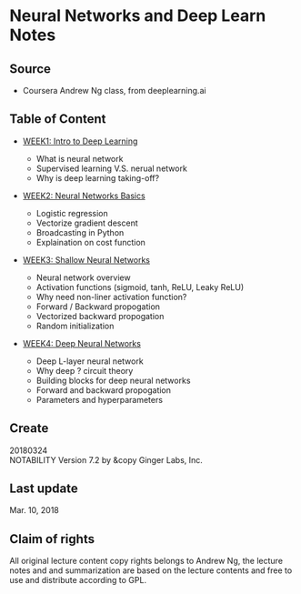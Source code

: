 # Neural Networks and Deep Learn Notes   
## Source  
- Coursera Andrew Ng class, from deeplearning.ai  
## Table of Content  
- [WEEK1: Intro to Deep Learning](https://github.com/SuperYuLu/Deep-Learning-Notes-Exercise/blob/master/AndrewNg_DeepLearning_Notes/Course1-Neural%20Networks%20and%20Deep%20Learning/WEEK1-Intro%20to%20Deep%20Learning.pdf)
  + What is neural network 
  + Supervised learning V.S. nerual network
  + Why is deep learning taking-off?
- [WEEK2: Neural Networks Basics](https://github.com/SuperYuLu/Deep-Learning-Notes-Exercise/blob/master/AndrewNg_DeepLearning_Notes/Course1-Neural%20Networks%20and%20Deep%20Learning/WEEK2-Neural%20Networks%20Basics.pdf)
  + Logistic regression
  + Vectorize gradient descent 
  + Broadcasting in Python 
  + Explaination on cost function 
- [WEEK3: Shallow Neural Networks](https://github.com/SuperYuLu/Deep-Learning-Notes-Exercise/blob/master/AndrewNg_DeepLearning_Notes/Course1-Neural%20Networks%20and%20Deep%20Learning/WEEK3-Shallow%20Neural%20Network.pdf)
  + Neural network overview 
  + Activation functions (sigmoid, tanh, ReLU, Leaky ReLU)
  + Why need non-liner activation function? 
  + Forward / Backward propogation
  + Vectorized backward propogation
  + Random initialization 

- [WEEK4: Deep Neural Networks](https://github.com/SuperYuLu/Deep-Learning-Notes-Exercise/blob/master/AndrewNg_DeepLearning_Notes/Course1-Neural%20Networks%20and%20Deep%20Learning/WEEK4-Deep%20Neural%20Network.pdf)
  + Deep L-layer neural network  
  + Why deep ? circuit theory 
  + Building blocks for deep neural networks 
  + Forward and backward propogation 
  + Parameters and hyperparameters 
  
  
## Create  
20180324  
NOTABILITY Version 7.2 by &copy Ginger Labs, Inc.  

## Last update  
Mar. 10, 2018   


## Claim of rights  
All original lecture content copy rights belongs to Andrew Ng, the lecture notes and and summarization are based on the lecture contents and free to use and distribute according to GPL.
